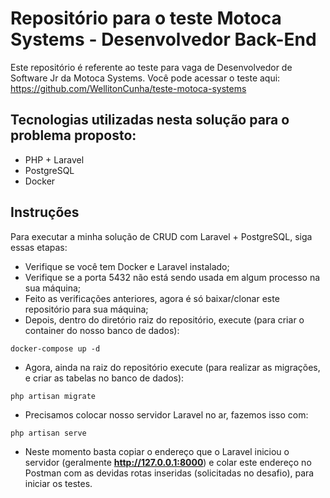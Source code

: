 # Repositório para o teste Motoca Systems - Desenvolvedor Back-End
Este repositório é referente ao teste para vaga de Desenvolvedor de Software Jr da Motoca Systems. Você pode acessar o teste aqui: https://github.com/WellitonCunha/teste-motoca-systems

## Tecnologias utilizadas nesta solução para o problema proposto:
- PHP + Laravel
- PostgreSQL
- Docker

## Instruções
Para executar a minha solução de CRUD com Laravel + PostgreSQL, siga essas etapas:
- Verifique se você tem Docker e Laravel instalado;
- Verifique se a porta 5432 não está sendo usada em algum processo na sua máquina;
- Feito as verificações anteriores, agora é só baixar/clonar este repositório para sua máquina;
- Depois, dentro do diretório raiz do repositório, execute (para criar o container do nosso banco de dados):
```
docker-compose up -d
```
- Agora, ainda na raiz do repositório execute (para realizar as migrações, e criar as tabelas no banco de dados):
```
php artisan migrate
```
- Precisamos colocar nosso servidor Laravel no ar, fazemos isso com:
```
php artisan serve
```
- Neste momento basta copiar o endereço que o Laravel iniciou o servidor (geralmente **http://127.0.0.1:8000**) e colar este endereço no Postman com as devidas rotas inseridas (solicitadas no desafio), para iniciar os testes.
